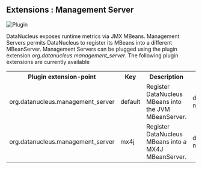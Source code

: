 <head><title>Extensions : Management Server</title></head>

## Extensions : Management Server
![Plugin](../../images/nucleus_plugin.gif)

DataNucleus exposes runtime metrics via JMX MBeans. Management Servers permits DataNucleus to 
register its MBeans into a different MBeanServer. Management Servers can be plugged using the 
plugin extension _org.datanucleus.management_server_. The following plugin extensions are currently available

<table>
    <tr>
        <th>Plugin extension-point</th>
        <th>Key</th>
        <th>Description</th>
        <th width="80">Location</th>
    </tr>
    <tr>
        <td>org.datanucleus.management_server</td>
        <td>default</td>
        <td>Register DataNucleus MBeans into the JVM MBeanServer.</td>
        <td>datanucleus-management</td>
    </tr>
    <tr>
        <td>org.datanucleus.management_server</td>
        <td>mx4j</td>
        <td>Register DataNucleus MBeans into a MX4J MBeanServer.</td>
        <td>datanucleus-management</td>
    </tr>
</table>

